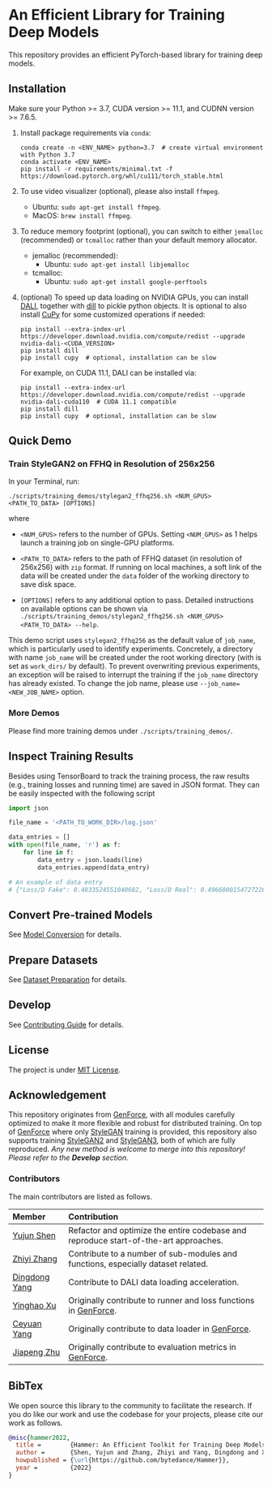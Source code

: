 # An Efficient Library for Training Deep Models

This repository provides an efficient PyTorch-based library for training deep models.

## Installation

Make sure your Python >= 3.7, CUDA version >= 11.1, and CUDNN version >= 7.6.5.

1. Install package requirements via `conda`:

    ```shell
    conda create -n <ENV_NAME> python=3.7  # create virtual environment with Python 3.7
    conda activate <ENV_NAME>
    pip install -r requirements/minimal.txt -f https://download.pytorch.org/whl/cu111/torch_stable.html
    ```

2. To use video visualizer (optional), please also install `ffmpeg`.

    - Ubuntu: `sudo apt-get install ffmpeg`.
    - MacOS: `brew install ffmpeg`.

3. To reduce memory footprint (optional), you can switch to either `jemalloc` (recommended) or `tcmalloc` rather than your default memory allocator.

    - jemalloc (recommended):
        - Ubuntu: `sudo apt-get install libjemalloc`
    - tcmalloc:
        - Ubuntu: `sudo apt-get install google-perftools`

4. (optional) To speed up data loading on NVIDIA GPUs, you can install [DALI](https://github.com/NVIDIA/DALI), together with [dill](https://pypi.org/project/dill/) to pickle python objects. It is optional to also install [CuPy](https://cupy.dev/) for some customized operations if needed:

    ```shell
    pip install --extra-index-url https://developer.download.nvidia.com/compute/redist --upgrade nvidia-dali-<CUDA_VERSION>
    pip install dill
    pip install cupy  # optional, installation can be slow
    ```

    For example, on CUDA 11.1, DALI can be installed via:

    ```shell
    pip install --extra-index-url https://developer.download.nvidia.com/compute/redist --upgrade nvidia-dali-cuda110  # CUDA 11.1 compatible
    pip install dill
    pip install cupy  # optional, installation can be slow
    ```

## Quick Demo

### Train StyleGAN2 on FFHQ in Resolution of 256x256

In your Terminal, run:

```shell
./scripts/training_demos/stylegan2_ffhq256.sh <NUM_GPUS> <PATH_TO_DATA> [OPTIONS]
```

where

- `<NUM_GPUS>` refers to the number of GPUs. Setting `<NUM_GPUS>` as 1 helps launch a training job on single-GPU platforms.

- `<PATH_TO_DATA>` refers to the path of FFHQ dataset (in resolution of 256x256) with `zip` format. If running on local machines, a soft link of the data will be created under the `data` folder of the working directory to save disk space.

- `[OPTIONS]` refers to any additional option to pass. Detailed instructions on available options can be shown via `./scripts/training_demos/stylegan2_ffhq256.sh <NUM_GPUS> <PATH_TO_DATA> --help`.

This demo script uses `stylegan2_ffhq256` as the default value of `job_name`, which is particularly used to identify experiments. Concretely, a directory with name `job_name` will be created under the root working directory (with is set as `work_dirs/` by default). To prevent overwriting previous experiments, an exception will be raised to interrupt the training if the `job_name` directory has already existed. To change the job name, please use `--job_name=<NEW_JOB_NAME>` option.

### More Demos

Please find more training demos under `./scripts/training_demos/`.

## Inspect Training Results

Besides using TensorBoard to track the training process, the raw results (e.g., training losses and running time) are saved in JSON format. They can be easily inspected with the following script

```python
import json

file_name = '<PATH_TO_WORK_DIR>/log.json'

data_entries = []
with open(file_name, 'r') as f:
    for line in f:
        data_entry = json.loads(line)
        data_entries.append(data_entry)

# An example of data entry
# {"Loss/D Fake": 0.4833524551040682, "Loss/D Real": 0.4966000154727226, "Loss/G": 1.1439273656869773, "Learning Rate/Discriminator": 0.002352941082790494, "Learning Rate/Generator": 0.0020000000949949026, "data time": 0.0036810599267482758, "iter time": 0.24490128830075264, "run time": 66108.140625}
```

## Convert Pre-trained Models

See [Model Conversion](./docs/model_conversion.md) for details.

## Prepare Datasets

See [Dataset Preparation](./docs/dataset_preparation.md) for details.

## Develop

See [Contributing Guide](./CONTRIBUTING.md) for details.

## License

The project is under [MIT License](./LICENSE).

## Acknowledgement

This repository originates from [GenForce](https://github.com/genforce/genforce), with all modules carefully optimized to make it more flexible and robust for distributed training. On top of [GenForce](https://github.com/genforce/genforce) where only [StyleGAN](https://github.com/NVlabs/stylegan) training is provided, this repository also supports training [StyleGAN2](https://github.com/NVlabs/stylegan2) and [StyleGAN3](https://github.com/NVlabs/stylegan3), both of which are fully reproduced. *Any new method is welcome to merge into this repository! Please refer to the **Develop** section.*

### Contributors

The main contributors are listed as follows.

| Member                                       | Contribution |
| :--                                          | :-- |
|[Yujun Shen](https://shenyujun.github.io/)    | Refactor and optimize the entire codebase and reproduce start-of-the-art approaches.
|[Zhiyi Zhang](https://github.com/BrandoZhang) | Contribute to a number of sub-modules and functions, especially dataset related.
|[Dingdong Yang](https://github.com/santisy)   | Contribute to DALI data loading acceleration.
|[Yinghao Xu](https://justimyhxu.github.io/)   | Originally contribute to runner and loss functions in [GenForce](https://github.com/genforce/genforce).
|[Ceyuan Yang](https://ceyuan.me/)             | Originally contribute to data loader in [GenForce](https://github.com/genforce/genforce).
|[Jiapeng Zhu](https://zhujiapeng.github.io/)  | Originally contribute to evaluation metrics in [GenForce](https://github.com/genforce/genforce).

## BibTex

We open source this library to the community to facilitate the research. If you do like our work and use the codebase for your projects, please cite our work as follows.

```bibtex
@misc{hammer2022,
  title =        {Hammer: An Efficient Toolkit for Training Deep Models},
  author =       {Shen, Yujun and Zhang, Zhiyi and Yang, Dingdong and Xu, Yinghao and Yang, Ceyuan and Zhu, Jiapeng},
  howpublished = {\url{https://github.com/bytedance/Hammer}},
  year =         {2022}
}
```
